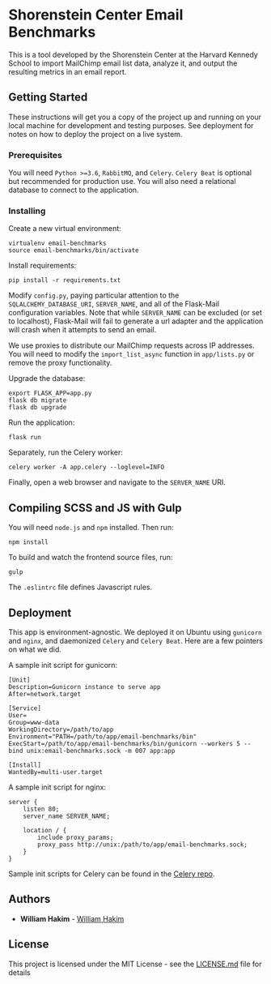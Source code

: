 # Shorenstein Center Email Benchmarks

This is a tool developed by the Shorenstein Center at the Harvard Kennedy School to import MailChimp email list data, analyze it, and output the resulting metrics in an email report.

## Getting Started

These instructions will get you a copy of the project up and running on your local machine for development and testing purposes. See deployment for notes on how to deploy the project on a live system.

### Prerequisites

You will need ```Python >=3.6```, ```RabbitMQ```, and ```Celery```. ```Celery Beat``` is optional but recommended for production use. You will also need a relational database to connect to the application.

### Installing

Create a new virtual environment:

```
virtualenv email-benchmarks
source email-benchmarks/bin/activate
```

Install requirements:

```
pip install -r requirements.txt
```

Modify ```config.py```, paying particular attention to the ```SQLALCHEMY_DATABASE_URI```, ```SERVER_NAME```, and all of the Flask-Mail configuration variables. Note that while ```SERVER_NAME``` can be excluded (or set to localhost), Flask-Mail will fail to generate a url adapter and the application will crash when it attempts to send an email.

We use proxies to distribute our MailChimp requests across IP addresses. You will need to modify the ```import_list_async``` function in ```app/lists.py``` or remove the proxy functionality. 

Upgrade the database:

```
export FLASK_APP=app.py
flask db migrate
flask db upgrade
```

Run the application:

```
flask run
```

Separately, run the Celery worker:

```
celery worker -A app.celery --loglevel=INFO
```

Finally, open a web browser and navigate to the ```SERVER_NAME``` URI.

## Compiling SCSS and JS with Gulp

You will need ```node.js``` and ```npm``` installed. Then run:

```
npm install
```

To build and watch the frontend source files, run:

```
gulp
```

The ```.eslintrc``` file defines Javascript rules.

## Deployment

This app is environment-agnostic. We deployed it on Ubuntu using ```gunicorn``` and ```nginx```, and daemonized ```Celery``` and ```Celery Beat```. Here are a few pointers on what we did.

A sample init script for gunicorn:

```
[Unit]
Description=Gunicorn instance to serve app
After=network.target

[Service]
User=
Group=www-data
WorkingDirectory=/path/to/app
Environment="PATH=/path/to/app/email-benchmarks/bin"
ExecStart=/path/to/app/email-benchmarks/bin/gunicorn --workers 5 --bind unix:email-benchmarks.sock -m 007 app:app

[Install]
WantedBy=multi-user.target
```

A sample init script for nginx:

```
server {
    listen 80;
    server_name SERVER_NAME;

    location / {
        include proxy_params;
        proxy_pass http://unix:/path/to/app/email-benchmarks.sock;
    }
}
```

Sample init scripts for Celery can be found in the [Celery repo](https://github.com/celery/celery/tree/3.1/extra/generic-init.d/).

## Authors

* **William Hakim** - [William Hakim](https://github.com/williamhakim10)

## License

This project is licensed under the MIT License - see the [LICENSE.md](LICENSE.md) file for details
